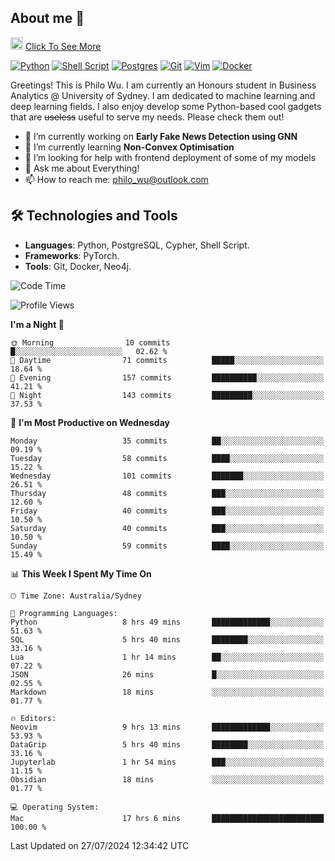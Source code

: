 ## About me 🤗

<a href="#"><img src="https://media.giphy.com/media/hvRJCLFzcasrR4ia7z/giphy.gif" width="20px" height="20px"></a> [Click To See More](https://codeboyphilo.github.io)

[![Python](https://img.shields.io/badge/python-3670A0?style=for-the-badge&logo=python&logoColor=ffdd54)](#)
[![Shell Script](https://img.shields.io/badge/shell_script-%23121011.svg?style=for-the-badge&logo=gnu-bash&logoColor=white)](#)
[![Postgres](https://img.shields.io/badge/postgres-%23316192.svg?style=for-the-badge&logo=postgresql&logoColor=white)](#)
[![Git](https://img.shields.io/badge/git-%23F05033.svg?style=for-the-badge&logo=git&logoColor=white)](#)
[![Vim](https://img.shields.io/badge/VIM-%2311AB00.svg?style=for-the-badge&logo=vim&logoColor=white)](#)
[![Docker](https://img.shields.io/badge/docker-%230db7ed.svg?style=for-the-badge&logo=docker&logoColor=white)](#)

Greetings! This is Philo Wu. I am currently an Honours student in Business Analytics \@ University of Sydney. I am dedicated to machine learning and deep learning fields. I also enjoy develop some Python-based cool gadgets that are ~~useless~~ useful to serve my needs. Please check them out!

- 🔭 I’m currently working on **Early Fake News Detection using GNN**
- 🌱 I’m currently learning **Non-Convex Optimisation**
- 🤔 I’m looking for help with frontend deployment of some of my models
- 💬 Ask me about Everything!
- 📫 How to reach me: philo_wu@outlook.com

## 🛠 Technologies and Tools
- **Languages**: Python, PostgreSQL, Cypher, Shell Script.
- **Frameworks**: PyTorch.
- **Tools**: Git, Docker, Neo4j.

<!--START_SECTION:waka-->
![Code Time](http://img.shields.io/badge/Code%20Time-346%20hrs%2034%20mins-blue)

![Profile Views](http://img.shields.io/badge/Profile%20Views-5-blue)

**I'm a Night 🦉** 

```text
🌞 Morning                10 commits          █░░░░░░░░░░░░░░░░░░░░░░░░   02.62 % 
🌆 Daytime                71 commits          █████░░░░░░░░░░░░░░░░░░░░   18.64 % 
🌃 Evening                157 commits         ██████████░░░░░░░░░░░░░░░   41.21 % 
🌙 Night                  143 commits         █████████░░░░░░░░░░░░░░░░   37.53 % 
```
📅 **I'm Most Productive on Wednesday** 

```text
Monday                   35 commits          ██░░░░░░░░░░░░░░░░░░░░░░░   09.19 % 
Tuesday                  58 commits          ████░░░░░░░░░░░░░░░░░░░░░   15.22 % 
Wednesday                101 commits         ███████░░░░░░░░░░░░░░░░░░   26.51 % 
Thursday                 48 commits          ███░░░░░░░░░░░░░░░░░░░░░░   12.60 % 
Friday                   40 commits          ███░░░░░░░░░░░░░░░░░░░░░░   10.50 % 
Saturday                 40 commits          ███░░░░░░░░░░░░░░░░░░░░░░   10.50 % 
Sunday                   59 commits          ████░░░░░░░░░░░░░░░░░░░░░   15.49 % 
```


📊 **This Week I Spent My Time On** 

```text
🕑︎ Time Zone: Australia/Sydney

💬 Programming Languages: 
Python                   8 hrs 49 mins       █████████████░░░░░░░░░░░░   51.63 % 
SQL                      5 hrs 40 mins       ████████░░░░░░░░░░░░░░░░░   33.16 % 
Lua                      1 hr 14 mins        ██░░░░░░░░░░░░░░░░░░░░░░░   07.22 % 
JSON                     26 mins             █░░░░░░░░░░░░░░░░░░░░░░░░   02.55 % 
Markdown                 18 mins             ░░░░░░░░░░░░░░░░░░░░░░░░░   01.77 % 

🔥 Editors: 
Neovim                   9 hrs 13 mins       █████████████░░░░░░░░░░░░   53.93 % 
DataGrip                 5 hrs 40 mins       ████████░░░░░░░░░░░░░░░░░   33.16 % 
Jupyterlab               1 hr 54 mins        ███░░░░░░░░░░░░░░░░░░░░░░   11.15 % 
Obsidian                 18 mins             ░░░░░░░░░░░░░░░░░░░░░░░░░   01.77 % 

💻 Operating System: 
Mac                      17 hrs 6 mins       █████████████████████████   100.00 % 
```


 Last Updated on 27/07/2024 12:34:42 UTC
<!--END_SECTION:waka-->
